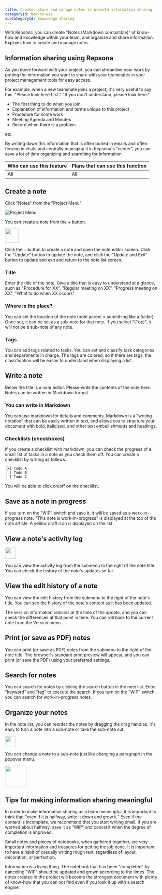 ```yaml
---
title: Create, share and manage notes to promote information sharing
categoryId: how-to-use
subCategoryId: Knowledge sharing
---
```


With Repsona, you can create "Notes (Markdown compatible)" of know-how and knowledge within your team, and organize and share information. Explains how to create and manage notes.

## Information sharing using Repsona

As you move forward with your project, you can streamline your work by putting the information you want to share with your teammates in your project management tools for easy access.

For example, when a new teammate joins a project, it's very useful to say this. "Please look here first." "If you don't understand, please look here."

- The first thing to do when you join
- Explanation of information and terms unique to this project
- Procedure for some work
- Meeting Agenda and Minutes
- Record when there is a problem

etc.

By writing down this information that is often buried in emails and often flowing in chats and centrally managing it in Repsona's "center", you can save a lot of time organizing and searching for information.

|Who can use this feature|Plans that can use this function|
|---|---|
|All|All|

## Create a note

Click "Notes" from the "Project Menu".

![Project Menu](/images/help/project-menu.en.png)

You can create a note from the + button.

<img src="/images/help/create-button.png" width="46">

Click the + button to create a note and open the note editor screen. Click the "Update" button to update the note, and click the "Update and Exit" button to update and exit and return to the note list screen.

### Title

Enter the title of the note. Give a title that is easy to understand at a glance, such as "Procedure for XX", "Regular meeting on XX", "Progress meeting on XX", "What to do when XX occurs"

### Where is the place?

You can set the location of the note (note parent = something like a folder). Once set, it can be set as a sub-note for that note. If you select "(Top)", it will not be a sub-note of any note.

### Tags

You can add tags related to tasks. You can set and classify task categories and departments in charge. The tags are colored, so if there are tags, the classification will be easier to understand when displaying a list.

## Write a note

Below the title is a note editor. Please write the contents of the note here. Notes can be written in Markdown format.

### You can write in Markdown

You can use markdown for details and comments. Markdown is a "writing notation" that can be easily written in text, and allows you to structure your document with bold, italicized, and other text embellishments and headings.

### Checklists (checkboxes)

If you create a checklist with markdown, you can check the progress of a small list of tasks in a note as you check them off. You can create a checklist by writing as follows.

```
[x] Todo A
[ ] Todo B
[ ] Todo C
```

You will be able to click on/off on the checklist.

## Save as a note in progress

If you turn on the "WIP" switch and save it, it will be saved as a work-in-progress note. "This note is work-in-progress" is displayed at the top of the note article. A yellow draft icon is displayed on the list.

## View a note's activity log

<img src="/images/help/sub-menu.png" width="36">

You can view the activity log from the submenu to the right of the note title. You can check the history of the note's updates so far.

## View the edit history of a note

You can view the edit history from the submenu to the right of the note's title. You can see the history of the note's content as it has been updated.

The version information remains at the time of the update, and you can check the differences at that point in time. You can roll back to the current note from the Version menu.

## Print (or save as PDF) notes

You can print (or save as PDF) notes from the submenu to the right of the note title. The browser's standard print preview will appear, and you can print (or save the PDF) using your preferred settings.

## Search for notes

You can search for notes by clicking the search button in the note list. Enter "keyword" and "tag" to execute the search. If you turn on the "WIP" switch, you can search for work-in-progress notes.

## Organize your notes

In the note list, you can reorder the notes by dragging the drag handles. It's easy to turn a note into a sub-note or take the sub-note out.

<img src="/images/help/drag-handle.png" width="36">

You can change a note to a sub-note just like changing a paragraph in the popover menu.

<img src="/images/help/popover-menu.png" width="70">

## Tips for making information sharing meaningful

In order to make information sharing as a team meaningful, it is important to think that "even if it is halfway, write it down and grow it." Even if the content is incomplete, we recommend that you start writing small. If you are worried about halfway, save it as "WIP" and cancel it when the degree of completion is improved.

Small notes and pieces of notebooks, when gathered together, are very important information and treasures for getting the job done. It is important to have a habit of casually writing rough text, regardless of layout, decoration, or perfection.

Information is a living thing. The notebook that has been "completed" by canceling "WIP" should be updated and grown according to the times. The notes created in the project will become the strongest document with plenty of know-how that you can not find even if you look it up with a search engine.
